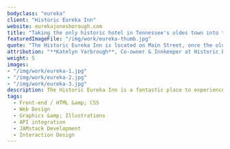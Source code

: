 ```yaml
---
bodyclass: "eureka"
client: "Historic Eureka Inn"
website: eurekajonesborough.com
title: "Taking the only historic hotel in Tennessee's oldes town into the 21st Century."
featuredImageFile: "/img/work/eureka-thumb.jpg"
quote: "The Historic Eureka Inn is located on Main Street, once the old Stage Road, in the heart of downtown Jonesborough's Historic District. Indulge in the Jonesborough Experience by staying in this gracefully aged inn. Guests will not only enjoy private bathrooms, individual climate controls, free Wi-Fi, cable television, luxurious amenities, and a locally sourced a la carte breakfast; they will also enjoy the ambiance of the exquisite Victorian decor and architecture."
attribution: "**Katelyn Yarbrough**, Co-owner & Innkeeper at Historic Eureka Inn"
weight: 5
images:
- "/img/work/eureka-1.jpg"
- "/img/work/eureka-2.jpg"
- "/img/work/eureka-3.jpg"
description: The Historic Eureka Inn is a fantastic place to experience the oldest town in Tennessee - Jonesborough. The inn balances a healthy mix of modern comforts without losing the old-timey charms. We practiced this same balancing act when designing and building their new website. Only a few months since launching, there have been over 30k views with the averge time on the page being just under 2 minutes.
tags:
  - Front-end / HTML &amp; CSS
  - Web Design
  - Graphics &amp; Illustrations
  - API integration
  - JAMstack Development
  - Interaction Design
---
```

